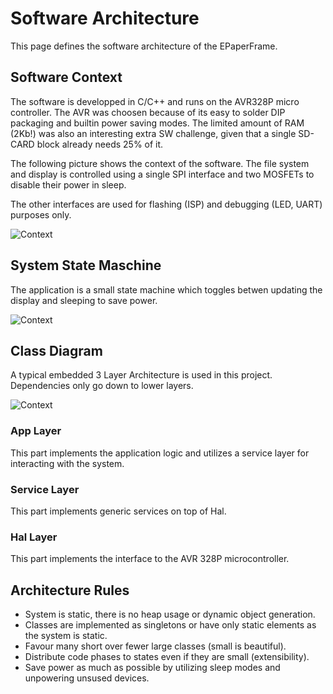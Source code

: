 # Software Architecture

This page defines the software architecture of the EPaperFrame.
## Software Context

The software is developped in C/C++ and runs on the AVR328P micro controller. The AVR was choosen because of its easy to solder DIP packaging and builtin power saving modes. The limited amount of RAM (2Kb!) was also an interesting extra SW challenge, given that a single SD-CARD block already needs 25% of it.

The following picture shows the context of the software. The file system and display is controlled using a single SPI interface and two MOSFETs to disable their power in sleep.

The other interfaces are used for flashing (ISP) and debugging (LED, UART) purposes only.

![Context](http://www.plantuml.com/plantuml/proxy?cache=no&src=https://raw.githubusercontent.com/nhjschulz/EInkPicFrame/master/design/plantuml/SwContext.plantuml)

## System State Maschine

The application is a small state machine which toggles betwen updating the display and sleeping to save power.

![Context](http://www.plantuml.com/plantuml/proxy?cache=no&src=https://raw.githubusercontent.com/nhjschulz/EInkPicFrame/master/design/plantuml/StateMachine.plantuml)

## Class Diagram

A typical embedded 3 Layer Architecture is used in this project. Dependencies only go down to lower layers.

![Context](http://www.plantuml.com/plantuml/proxy?cache=no&src=https://raw.githubusercontent.com/nhjschulz/EInkPicFrame/master/design/plantuml/ClassDiagram.plantuml)

### App Layer

This part implements the application logic and utilizes a service layer for interacting with the system.

### Service Layer

This part implements generic services on top of Hal.

### Hal Layer

This part implements the interface to the AVR 328P microcontroller.

## Architecture Rules

* System is static, there is no heap usage or dynamic object generation.
* Classes are implemented as singletons or have only static elements as the system is static.
* Favour many short over fewer large classes (small is beautiful).
* Distribute code phases to states even if they are small (extensibility).
* Save power as much as possible by utilizing sleep modes and unpowering 
  unsused devices.
